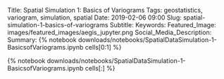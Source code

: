 Title: Spatial Simulation 1: Basics of Variograms
Tags: geostatistics, variogram, simulation, spatial
Date: 2019-02-06 09:00
Slug: spatial-simulation-1-basics-of-variograms
Subtitle:
Keywords: 
Featured_Image: images/featured_images/aegis_jupyter.png
Social_Media_Description: 
Summary: {% notebook downloads/notebooks/SpatialDataSimulation-1-BasicsofVariograms.ipynb cells[0:1] %}

{% notebook downloads/notebooks/SpatialDataSimulation-1-BasicsofVariograms.ipynb cells[:] %}
